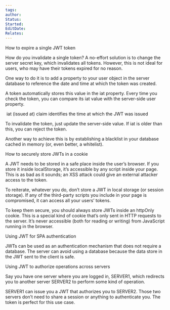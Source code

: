 ```yaml
---
tags: 
author: 
Status: 
Started: 
EditDate: 
Relates:
---
```

How to expire a single JWT token 

How do you invalidate a single token? A no-effort solution is to change the server secret key, which invalidates all tokens. However, this is not ideal for users, who may have their tokens expired for no reason. 

One way to do it is to add a property to your user object in the server database to reference the date and time at which the token was created. 

A token automatically stores this value in the iat property. Every time you check the token, you can compare its iat value with the server-side user property. 

 iat (issued at) claim identifies the time at which the JWT was issued 

To invalidate the token, just update the server-side value. If iat is older than this, you can reject the token. 

Another way to achieve this is by establishing a blacklist in your database cached in memory (or, even better, a whitelist). 

How to securely store JWTs in a cookie 

A JWT needs to be stored in a safe place inside the user’s browser. If you store it inside localStorage, it’s accessible by any script inside your page. This is as bad as it sounds; an XSS attack could give an external attacker access to the token. 

To reiterate, whatever you do, don’t store a JWT in local storage (or session storage). If any of the third-party scripts you include in your page is compromised, it can access all your users’ tokens. 

To keep them secure, you should always store JWTs inside an httpOnly cookie. This is a special kind of cookie that’s only sent in HTTP requests to the server. It’s never accessible (both for reading or writing) from JavaScript running in the browser. 

Using JWT for SPA authentication 

JWTs can be used as an authentication mechanism that does not require a database. The server can avoid using a database because the data store in the JWT sent to the client is safe. 

Using JWT to authorize operations across servers 

Say you have one server where you are logged in, SERVER1, which redirects you to another server SERVER2 to perform some kind of operation. 

SERVER1 can issue you a JWT that authorizes you to SERVER2. Those two servers don’t need to share a session or anything to authenticate you. The token is perfect for this use case.